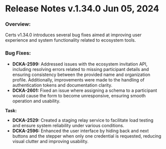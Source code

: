 # Release Notes v.1.34.0 Jun 05, 2024

### **Overview:**

Certs v1.34.0 introduces several bug fixes aimed at improving user experience and system functionality related to ecosystem tools.

### **Bug Fixes:**

* **DCKA-2599:** Addressed issues with the ecosystem invitation API, including resolving errors related to missing participant details and ensuring consistency between the provided name and organization profile. Additionally, improvements were made to the handling of authentication tokens and documentation clarity.
* **DCKA-2601:** Fixed an issue where assigning a schema to a participant would cause the form to become unresponsive, ensuring smooth operation and usability.

**Task:**

* **DCKA-2529:** Created a staging relay service to facilitate load testing and ensure system reliability under various conditions.
* **DCKA-2596:** Enhanced the user interface by hiding back and next buttons and the stepper when only one credential is requested, reducing visual clutter and improving usability.
